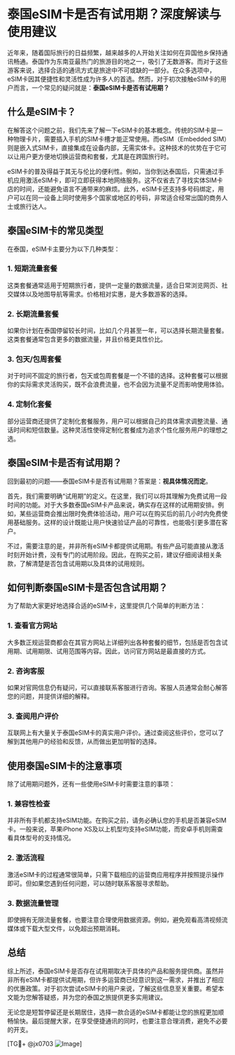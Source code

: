 # 泰国eSIM卡是否有试用期？深度解读与使用建议

近年来，随着国际旅行的日益频繁，越来越多的人开始关注如何在异国他乡保持通讯畅通。泰国作为东南亚最热门的旅游目的地之一，吸引了无数游客。而对于这些游客来说，选择合适的通讯方式是旅途中不可或缺的一部分。在众多选项中，eSIM卡因其便捷性和灵活性成为许多人的首选。然而，对于初次接触eSIM卡的用户而言，一个常见的疑问就是：**泰国eSIM卡是否有试用期？**

## 什么是eSIM卡？

在解答这个问题之前，我们先来了解一下eSIM卡的基本概念。传统的SIM卡是一种物理卡片，需要插入手机的SIM卡槽才能正常使用。而eSIM（Embedded SIM）则是嵌入式SIM卡，直接集成在设备内部，无需实体卡。这种技术的优势在于它可以让用户更方便地切换运营商和套餐，尤其是在跨国旅行时。

eSIM卡的普及得益于其无与伦比的便利性。例如，当你到达泰国后，只需通过手机应用激活eSIM卡，即可立即获得本地网络服务。这不仅省去了寻找实体SIM卡店的时间，还能避免语言不通带来的麻烦。此外，eSIM卡还支持多号码绑定，用户可以在同一设备上同时使用多个国家或地区的号码，非常适合经常出国的商务人士或旅行达人。

## 泰国eSIM卡的常见类型

在泰国，eSIM卡主要分为以下几种类型：

### 1. 短期流量套餐
这类套餐通常适用于短期旅行者，提供一定量的数据流量，适合日常浏览网页、社交媒体以及地图导航等需求。价格相对实惠，是大多数游客的选择。

### 2. 长期流量套餐
如果你计划在泰国停留较长时间，比如几个月甚至一年，可以选择长期流量套餐。这类套餐通常包含更多的数据流量，并且价格更具性价比。

### 3. 包天/包周套餐
对于时间不固定的旅行者，包天或包周套餐是一个不错的选择。这种套餐可以根据你的实际需求灵活购买，既不会浪费流量，也不会因为流量不足而影响使用体验。

### 4. 定制化套餐
部分运营商还提供了定制化套餐服务，用户可以根据自己的具体需求调整流量、通话时间和短信数量。这种灵活性使得定制化套餐成为追求个性化服务用户的理想之选。

## 泰国eSIM卡是否有试用期？

回到最初的问题——泰国eSIM卡是否有试用期？答案是：**视具体情况而定**。

首先，我们需要明确“试用期”的定义。在这里，我们可以将其理解为免费试用一段时间的功能。对于大多数泰国eSIM卡产品来说，确实存在这样的试用期安排。例如，某些运营商会推出限时免费体验活动，用户可以在购买后的前几小时内免费使用基础服务。这样的设计既能让用户快速验证产品的可靠性，也能吸引更多潜在客户。

不过，需要注意的是，并非所有eSIM卡都提供试用期。有些产品可能直接从激活时刻开始计费，没有专门的试用阶段。因此，在购买之前，建议仔细阅读相关条款，了解清楚是否包含试用期以及具体的试用规则。

## 如何判断泰国eSIM卡是否包含试用期？

为了帮助大家更好地选择合适的eSIM卡，这里提供几个简单的判断方法：

### 1. 查看官方网站
大多数正规运营商都会在其官方网站上详细列出各种套餐的细节，包括是否包含试用期、试用期限、试用范围等内容。因此，访问官方网站是最直接的方式。

### 2. 咨询客服
如果对官网信息仍有疑问，可以直接联系客服进行咨询。客服人员通常会耐心解答您的问题，并提供详细的解释。

### 3. 查阅用户评价
互联网上有大量关于泰国eSIM卡的真实用户评价。通过查阅这些评价，您可以了解到其他用户的经验和反馈，从而做出更加明智的选择。

## 使用泰国eSIM卡的注意事项

除了试用期问题外，还有一些使用eSIM卡时需要注意的事项：

### 1. 兼容性检查
并非所有手机都支持eSIM功能。在购买之前，请务必确认您的手机是否兼容eSIM卡。一般来说，苹果iPhone XS及以上机型均支持eSIM功能，而安卓手机则需查看具体型号的支持情况。

### 2. 激活流程
激活eSIM卡的过程通常很简单，只需下载相应的运营商应用程序并按照提示操作即可。但如果您遇到任何问题，可以随时联系客服寻求帮助。

### 3. 数据流量管理
即使拥有无限流量套餐，也要注意合理使用数据资源。例如，避免观看高清视频流媒体或下载大型文件，以免超出预期消耗。

## 总结

综上所述，泰国eSIM卡是否存在试用期取决于具体的产品和服务提供商。虽然并非所有eSIM卡都提供试用期，但许多运营商已经意识到这一需求，并推出了相应的优惠政策。对于初次尝试eSIM卡的用户来说，了解这些信息至关重要。希望本文能为您解答疑惑，并为您的泰国之旅提供更多实用建议。

无论您是短暂停留还是长期居住，选择一款合适的eSIM卡都能让您的旅程更加顺畅愉快。最后提醒大家，在享受便捷通讯的同时，也要注意合理消费，避免不必要的开支。

[TG💪+ @jx0703 ![Image](https://github.com/user-attachments/assets/dbca1d08-cadb-493c-b0ec-ad6f7a83f270)]